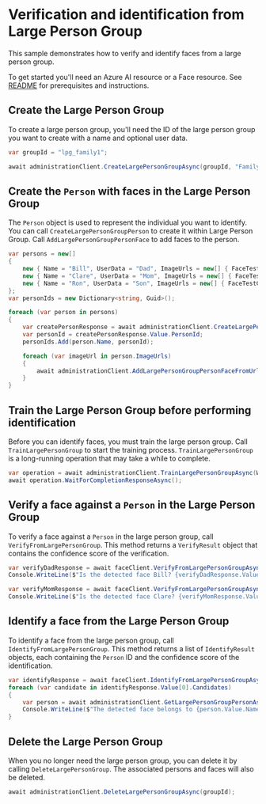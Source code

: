 # Verification and identification from Large Person Group

This sample demonstrates how to verify and identify faces from a large person group.

To get started you'll need an Azure AI resource or a Face resource. See [README][README] for prerequisites and instructions.

## Create the Large Person Group

To create a large person group, you'll need the ID of the large person group you want to create with a name and optional user data.

```C# Snippet:VerifyAndIdentifyFromLargePersonGroup_CreateLargePersonGroupAsync
var groupId = "lpg_family1";

await administrationClient.CreateLargePersonGroupAsync(groupId, "Family 1", userData: "A sweet family", recognitionModel: FaceRecognitionModel.Recognition04);
```

## Create the `Person` with faces in the Large Person Group

The `Person` object is used to represent the individual you want to identify. You can call `CreateLargePersonGroupPerson` to create it within Large Person Group. Call `AddLargePersonGroupPersonFace` to add faces to the person.

```C# Snippet:VerifyAndIdentifyFromLargePersonGroup_CreatePersonAndAddFacesAsync
var persons = new[]
{
    new { Name = "Bill", UserData = "Dad", ImageUrls = new[] { FaceTestConstant.UrlFamily1Dad1Image, FaceTestConstant.UrlFamily1Dad2Image } },
    new { Name = "Clare", UserData = "Mom", ImageUrls = new[] { FaceTestConstant.UrlFamily1Mom1Image, FaceTestConstant.UrlFamily1Mom2Image } },
    new { Name = "Ron", UserData = "Son", ImageUrls = new[] { FaceTestConstant.UrlFamily1Son1Image, FaceTestConstant.UrlFamily1Son2Image } }
};
var personIds = new Dictionary<string, Guid>();

foreach (var person in persons)
{
    var createPersonResponse = await administrationClient.CreateLargePersonGroupPersonAsync(groupId, person.Name, userData: person.UserData);
    var personId = createPersonResponse.Value.PersonId;
    personIds.Add(person.Name, personId);

    foreach (var imageUrl in person.ImageUrls)
    {
        await administrationClient.AddLargePersonGroupPersonFaceFromUrlAsync(groupId, personId, new Uri(imageUrl), userData: $"{person.UserData}-{imageUrl}", detectionModel: FaceDetectionModel.Detection03);
    }
}
```

## Train the Large Person Group before performing identification

Before you can identify faces, you must train the large person group. Call `TrainLargePersonGroup` to start the training process. `TrainLargePersonGroup` is a long-running operation that may take a while to complete.

```C# Snippet:VerifyAndIdentifyFromLargePersonGroup_TrainAsync
var operation = await administrationClient.TrainLargePersonGroupAsync(WaitUntil.Completed, groupId);
await operation.WaitForCompletionResponseAsync();
```

## Verify a face against a `Person` in the Large Person Group

To verify a face against a `Person` in the large person group, call `VerifyFromLargePersonGroup`. This method returns a `VerifyResult` object that contains the confidence score of the verification.

```C# Snippet:VerifyAndIdentifyFromLargePersonGroup_VerifyAsync
var verifyDadResponse = await faceClient.VerifyFromLargePersonGroupAsync(faceId, groupId, personIds["Bill"]);
Console.WriteLine($"Is the detected face Bill? {verifyDadResponse.Value.IsIdentical} ({verifyDadResponse.Value.Confidence})");

var verifyMomResponse = await faceClient.VerifyFromLargePersonGroupAsync(faceId, groupId, personIds["Clare"]);
Console.WriteLine($"Is the detected face Clare? {verifyMomResponse.Value.IsIdentical} ({verifyMomResponse.Value.Confidence})");
```

## Identify a face from the Large Person Group

To identify a face from the large person group, call `IdentifyFromLargePersonGroup`. This method returns a list of `IdentifyResult` objects, each containing the `Person` ID and the confidence score of the identification.

```C# Snippet:VerifyAndIdentifyFromLargePersonGroup_IdentifyAsync
var identifyResponse = await faceClient.IdentifyFromLargePersonGroupAsync(new[] { faceId }, groupId);
foreach (var candidate in identifyResponse.Value[0].Candidates)
{
    var person = await administrationClient.GetLargePersonGroupPersonAsync(groupId, candidate.PersonId);
    Console.WriteLine($"The detected face belongs to {person.Value.Name} ({candidate.Confidence})");
}
```

## Delete the Large Person Group

When you no longer need the large person group, you can delete it by calling `DeleteLargePersonGroup`. The associated persons and faces will also be deleted.

```C# Snippet:VerifyAndIdentifyFromLargePersonGroup_DeleteLargePersonGroupAsync
await administrationClient.DeleteLargePersonGroupAsync(groupId);
```

[README]: https://github.com/Azure/azure-sdk-for-net/tree/main/sdk/vision/Azure.AI.Vision.Face#getting-started
